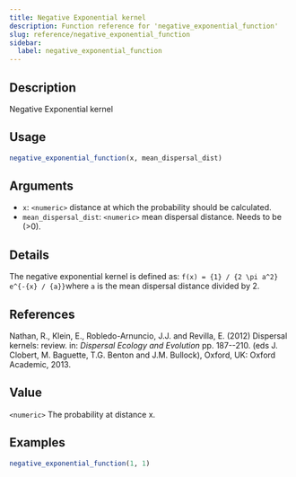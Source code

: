 ```yaml
---
title: Negative Exponential kernel
description: Function reference for 'negative_exponential_function'
slug: reference/negative_exponential_function
sidebar:
  label: negative_exponential_function
---
```


## Description

Negative Exponential kernel

## Usage

```r
negative_exponential_function(x, mean_dispersal_dist)
```

## Arguments

* `x`: `<numeric>` distance at which the probability should be calculated.
* `mean_dispersal_dist`: `<numeric>` mean dispersal distance. Needs to be (>0).

## Details

The negative exponential kernel is defined as:
`f(x) = {1} / {2 \pi a^2} e^{-{x} / {a}}`where `a` is the mean dispersal distance divided by 2.

## References

Nathan, R., Klein, E., Robledo-Arnuncio, J.J. and Revilla, E. (2012)
Dispersal kernels: review.
in: *Dispersal Ecology and Evolution* pp. 187--210.
(eds J. Clobert, M. Baguette, T.G. Benton and J.M. Bullock),
Oxford, UK: Oxford Academic, 2013.

## Value

`<numeric>` The probability at distance x.

## Examples

```r
negative_exponential_function(1, 1)
```


